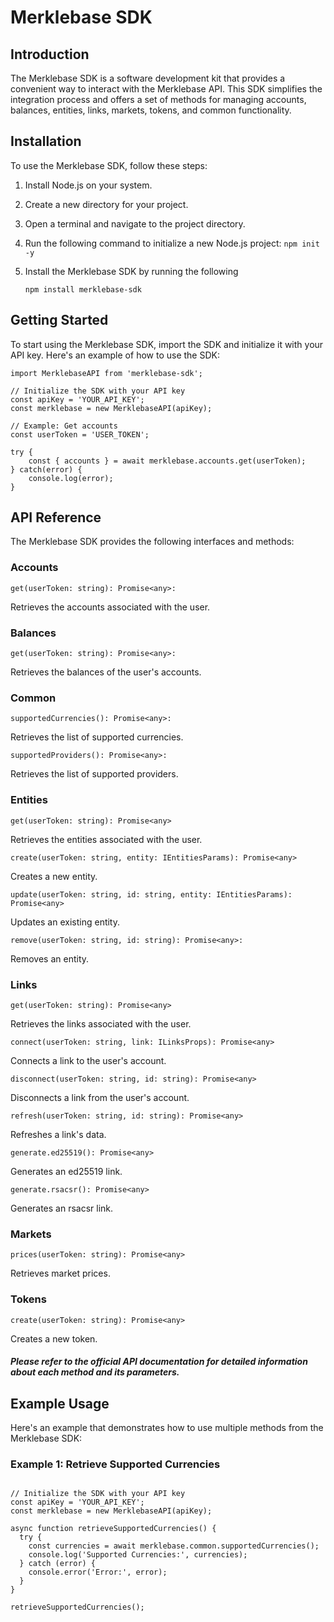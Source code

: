 # Merklebase SDK

## Introduction

The Merklebase SDK is a software development kit that provides a convenient way to interact with the Merklebase API. This SDK simplifies the integration process and offers a set of methods for managing accounts, balances, entities, links, markets, tokens, and common functionality.

## Installation

To use the Merklebase SDK, follow these steps:

1. Install Node.js on your system.
2. Create a new directory for your project.
3. Open a terminal and navigate to the project directory.
4. Run the following command to initialize a new Node.js project:
   `npm init -y`

5. Install the Merklebase SDK by running the following

   `npm install merklebase-sdk`

## Getting Started

To start using the Merklebase SDK, import the SDK and initialize it with your API key. Here's an example of how to use the SDK:

```
import MerklebaseAPI from 'merklebase-sdk';

// Initialize the SDK with your API key
const apiKey = 'YOUR_API_KEY';
const merklebase = new MerklebaseAPI(apiKey);

// Example: Get accounts
const userToken = 'USER_TOKEN';

try {
    const { accounts } = await merklebase.accounts.get(userToken);
} catch(error) {
    console.log(error);
}

```

## API Reference

The Merklebase SDK provides the following interfaces and methods:

### Accounts

`get(userToken: string): Promise<any>:`

Retrieves the accounts associated with the user.

### Balances

`get(userToken: string): Promise<any>:`

Retrieves the balances of the user's accounts.

### Common

`supportedCurrencies(): Promise<any>:`

Retrieves the list of supported currencies.

`supportedProviders(): Promise<any>:`

Retrieves the list of supported providers.

### Entities

`get(userToken: string): Promise<any>`

Retrieves the entities associated with the user.

`create(userToken: string, entity: IEntitiesParams): Promise<any>`

Creates a new entity.

`update(userToken: string, id: string, entity: IEntitiesParams): Promise<any>`

Updates an existing entity.

`remove(userToken: string, id: string): Promise<any>:`

Removes an entity.

### Links

`get(userToken: string): Promise<any>`

Retrieves the links associated with the user.

`connect(userToken: string, link: ILinksProps): Promise<any>`

Connects a link to the user's account.

`disconnect(userToken: string, id: string): Promise<any>`

Disconnects a link from the user's account.

`refresh(userToken: string, id: string): Promise<any>`

Refreshes a link's data.

`generate.ed25519(): Promise<any>`

Generates an ed25519 link.

`generate.rsacsr(): Promise<any>`

Generates an rsacsr link.

### Markets

`prices(userToken: string): Promise<any>`

Retrieves market prices.

### Tokens

`create(userToken: string): Promise<any>`

Creates a new token.

##### Please refer to the official API documentation for detailed information about each method and its parameters.

## Example Usage

Here's an example that demonstrates how to use multiple methods from the Merklebase SDK:

### Example 1: Retrieve Supported Currencies

```import MerklebaseAPI from 'merklebase-sdk';

// Initialize the SDK with your API key
const apiKey = 'YOUR_API_KEY';
const merklebase = new MerklebaseAPI(apiKey);

async function retrieveSupportedCurrencies() {
  try {
    const currencies = await merklebase.common.supportedCurrencies();
    console.log('Supported Currencies:', currencies);
  } catch (error) {
    console.error('Error:', error);
  }
}

retrieveSupportedCurrencies();
```
